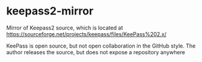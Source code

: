 # keepass2-mirror
Mirror of Keepass2 source, which is located at https://sourceforge.net/projects/keepass/files/KeePass%202.x/

KeePass is open source, but not open collaboration in the GitHub style.  The author releases the source, but does not expose a repository anywhere
